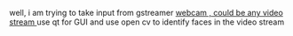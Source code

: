 well, i am trying to take input from gstreamer [webcam , could be any video stream ](preferably.md)use qt for GUI and use open cv to identify faces in the video stream